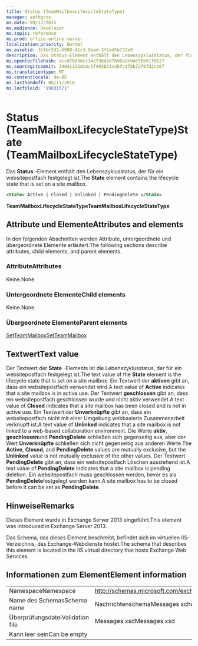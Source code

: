 ```yaml
---
title: Status (TeamMailboxLifecycleStateType)
manager: sethgros
ms.date: 09/17/2015
ms.audience: Developer
ms.topic: reference
ms.prod: office-online-server
localization_priority: Normal
ms.assetid: 3b1bc531-6988-41c3-9aad-3f5ad5b732a9
description: Das Status-Element enthält den Lebenszyklusstatus, der für ein websitepostfach festgelegt ist.
ms.openlocfilehash: accd70d36cc34e7364387b98a2e94c56b91f012f
ms.sourcegitcommit: 34041125dc8c5f993b21cebfc4f8b72f0fd2cb6f
ms.translationtype: MT
ms.contentlocale: de-DE
ms.lasthandoff: 06/11/2018
ms.locfileid: "19831571"
---
```

# <a name="state-teammailboxlifecyclestatetype"></a><span data-ttu-id="446ec-103">Status (TeamMailboxLifecycleStateType)</span><span class="sxs-lookup"><span data-stu-id="446ec-103">State (TeamMailboxLifecycleStateType)</span></span>

<span data-ttu-id="446ec-104">Das **Status** -Element enthält den Lebenszyklusstatus, der für ein websitepostfach festgelegt ist.</span><span class="sxs-lookup"><span data-stu-id="446ec-104">The **State** element contains the lifecycle state that is set on a site mailbox.</span></span> 
  
```XML
<State> Active | Closed | Unlinked | PendingDelete </State>
```

<span data-ttu-id="446ec-105">**TeamMailboxLifecycleStateType**</span><span class="sxs-lookup"><span data-stu-id="446ec-105">**TeamMailboxLifecycleStateType**</span></span>

## <a name="attributes-and-elements"></a><span data-ttu-id="446ec-106">Attribute und Elemente</span><span class="sxs-lookup"><span data-stu-id="446ec-106">Attributes and elements</span></span>

<span data-ttu-id="446ec-107">In den folgenden Abschnitten werden Attribute, untergeordnete und übergeordnete Elemente erläutert.</span><span class="sxs-lookup"><span data-stu-id="446ec-107">The following sections describe attributes, child elements, and parent elements.</span></span>
  
### <a name="attributes"></a><span data-ttu-id="446ec-108">Attribute</span><span class="sxs-lookup"><span data-stu-id="446ec-108">Attributes</span></span>

<span data-ttu-id="446ec-109">Keine.</span><span class="sxs-lookup"><span data-stu-id="446ec-109">None.</span></span>
  
### <a name="child-elements"></a><span data-ttu-id="446ec-110">Untergeordnete Elemente</span><span class="sxs-lookup"><span data-stu-id="446ec-110">Child elements</span></span>

<span data-ttu-id="446ec-111">Keine.</span><span class="sxs-lookup"><span data-stu-id="446ec-111">None.</span></span>
  
### <a name="parent-elements"></a><span data-ttu-id="446ec-112">Übergeordnete Elemente</span><span class="sxs-lookup"><span data-stu-id="446ec-112">Parent elements</span></span>

[<span data-ttu-id="446ec-113">SetTeamMailbox</span><span class="sxs-lookup"><span data-stu-id="446ec-113">SetTeamMailbox</span></span>](setteammailbox.md)
  
## <a name="text-value"></a><span data-ttu-id="446ec-114">Textwert</span><span class="sxs-lookup"><span data-stu-id="446ec-114">Text value</span></span>

<span data-ttu-id="446ec-115">Der Textwert der **State** -Elements ist die Lebenszyklusstatus, der für ein websitepostfach festgelegt ist.</span><span class="sxs-lookup"><span data-stu-id="446ec-115">The text value of the **State** element is the lifecycle state that is set on a site mailbox.</span></span> <span data-ttu-id="446ec-116">Ein Textwert der **aktiven** gibt an, dass ein websitepostfach verwendet wird.</span><span class="sxs-lookup"><span data-stu-id="446ec-116">A text value of **Active** indicates that a site mailbox is in active use.</span></span> <span data-ttu-id="446ec-117">Der Textwert **geschlossen** gibt an, dass ein websitepostfach geschlossen wurde und nicht aktiv verwendet.</span><span class="sxs-lookup"><span data-stu-id="446ec-117">A text value of **Closed** indicates that a site mailbox has been closed and is not in active use.</span></span> <span data-ttu-id="446ec-118">Ein Textwert der **Unverknüpfte** gibt an, dass ein websitepostfach nicht mit einer Umgebung webbasierte Zusammenarbeit verknüpft ist.</span><span class="sxs-lookup"><span data-stu-id="446ec-118">A text value of **Unlinked** indicates that a site mailbox is not linked to a web-based collaboration environment.</span></span> <span data-ttu-id="446ec-119">Die Werte **aktiv**, **geschlossen**und **PendingDelete** schließen sich gegenseitig aus, aber der Wert **Unverknüpfte** schließen sich nicht gegenseitig aus anderen Werte.</span><span class="sxs-lookup"><span data-stu-id="446ec-119">The **Active**, **Closed**, and **PendingDelete** values are mutually exclusive, but the **Unlinked** value is not mutually exclusive of the other values.</span></span> <span data-ttu-id="446ec-120">Der Textwert **PendingDelete** gibt an, dass ein websitepostfach Löschen ausstehend ist.</span><span class="sxs-lookup"><span data-stu-id="446ec-120">A text value of **PendingDelete** indicates that a site mailbox is pending deletion.</span></span> <span data-ttu-id="446ec-121">Ein websitepostfach muss geschlossen werden, bevor es als **PendingDelete**festgelegt werden kann.</span><span class="sxs-lookup"><span data-stu-id="446ec-121">A site mailbox has to be closed before it can be set as **PendingDelete**.</span></span>
  
## <a name="remarks"></a><span data-ttu-id="446ec-122">Hinweise</span><span class="sxs-lookup"><span data-stu-id="446ec-122">Remarks</span></span>

<span data-ttu-id="446ec-123">Dieses Element wurde in Exchange Server 2013 eingeführt.</span><span class="sxs-lookup"><span data-stu-id="446ec-123">This element was introduced in Exchange Server 2013.</span></span>
  
<span data-ttu-id="446ec-124">Das Schema, das dieses Element beschreibt, befindet sich im virtuellen IIS-Verzeichnis, das Exchange-Webdienste hostet.</span><span class="sxs-lookup"><span data-stu-id="446ec-124">The schema that describes this element is located in the IIS virtual directory that hosts Exchange Web Services.</span></span>
  
## <a name="element-information"></a><span data-ttu-id="446ec-125">Informationen zum Element</span><span class="sxs-lookup"><span data-stu-id="446ec-125">Element information</span></span>

|||
|:-----|:-----|
|<span data-ttu-id="446ec-126">Namespace</span><span class="sxs-lookup"><span data-stu-id="446ec-126">Namespace</span></span>  <br/> |http://schemas.microsoft.com/exchange/services/2006/messages  <br/> |
|<span data-ttu-id="446ec-127">Name des Schemas</span><span class="sxs-lookup"><span data-stu-id="446ec-127">Schema name</span></span>  <br/> |<span data-ttu-id="446ec-128">Nachrichtenschema</span><span class="sxs-lookup"><span data-stu-id="446ec-128">Messages schema</span></span>  <br/> |
|<span data-ttu-id="446ec-129">Überprüfungsdatei</span><span class="sxs-lookup"><span data-stu-id="446ec-129">Validation file</span></span>  <br/> |<span data-ttu-id="446ec-130">Messages.xsd</span><span class="sxs-lookup"><span data-stu-id="446ec-130">Messages.xsd</span></span>  <br/> |
|<span data-ttu-id="446ec-131">Kann leer sein</span><span class="sxs-lookup"><span data-stu-id="446ec-131">Can be empty</span></span>  <br/> ||
   

